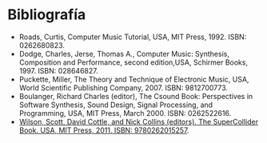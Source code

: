 # Bibliografía
- Roads, Curtis, Computer Music Tutorial, USA, MIT Press, 1992. ISBN: 0262680823.
-  Dodge, Charles, Jerse, Thomas A., Computer Music: Synthesis, Composition and Performance, second edition,USA, Schirmer Books, 1997. ISBN: 028646827.
-  Puckette, Miller, The Theory and Technique of Electronic Music, USA, World Scientific Publishing Company, 2007. ISBN: 9812700773.
-  Boulanger, Richard Charles (editor), The Csound Book: Perspectives in Software Synthesis, Sound Design, Signal Processing, and Programming, USA, MIT Press, March 2000. ISBN: 0262522616.
- [Wilson, Scott, David Cottle, and Nick Collins (editors). The SuperCollider Book. USA, MIT Press, 2011. ISBN: 9780262015257](https://mitpress.mit.edu/9780262049702/the-supercollider-book/).

